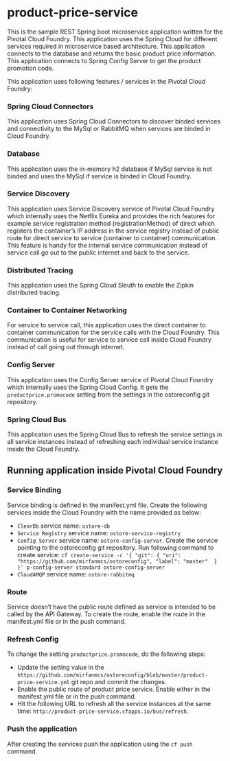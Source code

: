 product-price-service
======================
This is the sample REST Spring boot microservice application written for the Pivotal Cloud Foundry. This application uses the Spring Cloud for different services required in microservice based architecture. This application connects to the database and returns the basic product price information. This application connects to Spring Config Server to get the product promotion code.

This application uses following features / services in the Pivotal Cloud Foundry:

### Spring Cloud Connectors 
This application uses Spring Cloud Connectors to discover binded services and connectivity to the MySql or RabbitMQ when services are binded in Cloud Foundry. 

### Database 
This application uses the in-memory h2 database if MySql service is not binded and uses the MySql if service is binded in Cloud Foundry.

### Service Discovery 
This application uses Service Discovery service of Pivotal Cloud Foundry which internally uses the Netflix Eureka and provides the rich features for example service registration method (registrationMethod) of direct which registers the container’s IP address in the service registry instead of public route for direct service to service (container to container) communication. This feature is handy for the internal service communication instead of service call go out to the public internet and back to the service. 

### Distributed Tracing
This application uses the Spring Cloud Sleuth to enable the Zipkin distributed tracing. 

### Container to Container Networking
For service to service call, this application uses the direct container to container communication for the service calls with the Cloud Foundry. This communication is useful for service to service call inside Cloud Foundry instead of call going out through internet. 

### Config Server
This application uses the Config Server service of Pivotal Cloud Foundry which internally uses the Spring Cloud Config. It gets the `productprice.promocode` setting from the settings in the ostoreconfig git repository.

### Spring Cloud Bus
This application uses the Spring Cloud Bus to refresh the service settings in all service instances instead of refreshing each individual service instance inside the Cloud Foundry.

## Running application inside Pivotal Cloud Foundry
### Service Binding
Service binding is defined in the manifest.yml file. Create the following services inside the Cloud Foundry with the name provided as below:

* `ClearDb` service name: `ostore-db`
* `Service Registry` service name: `ostore-service-registry`
* `Config Server` service name: `ostore-config-server`. Create the service pointing to the ostoreconfig git repository. Run following command to create service: `cf create-service -c '{ "git": { "uri": "https://github.com/mirfanmcs/ostoreconfig", "label": "master"  } }' p-config-server standard ostore-config-server`
* `CloudAMQP` service name: `ostore-rabbitmq`


### Route
Service doesn’t have the public route defined as service is intended to be called by the API Gateway. To create the route, enable the route in the manifest.yml file or in the push command. 

### Refresh Config 
To change the setting `productprice.promocode`, do the following steps:
* Update the setting value in the `https://github.com/mirfanmcs/ostoreconfig/blob/master/product-price-service.yml` git repo and commit the changes.
* Enable the public route of product price service. Enable either in the manifest.yml file or in the push command.
* Hit the following URL to refresh all the service instances at the same time: `http://product-price-service.cfapps.io/bus/refresh`.

### Push the application
After creating the services push the application using the `cf push` command. 

